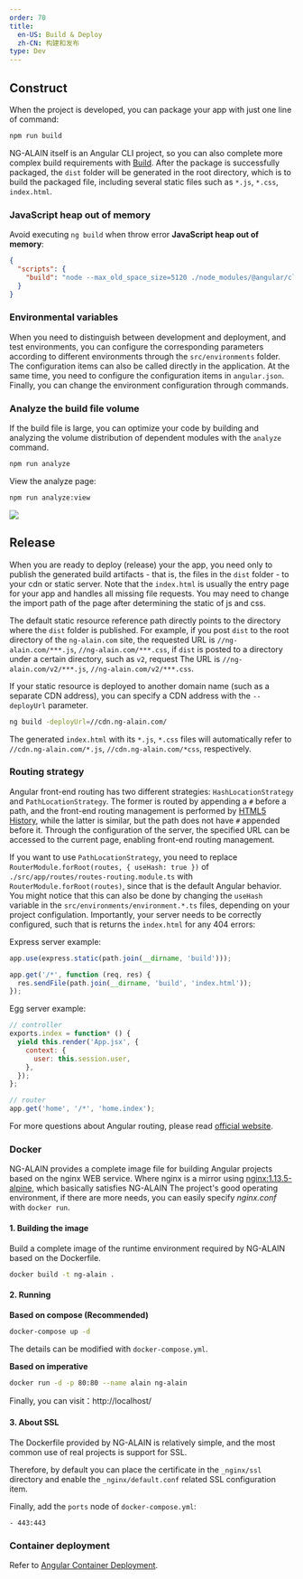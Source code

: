 ```yaml
---
order: 70
title:
  en-US: Build & Deploy
  zh-CN: 构建和发布
type: Dev
---
```


## Construct

When the project is developed, you can package your app with just one line of command:

```bash
npm run build
```

NG-ALAIN itself is an Angular CLI project, so you can also complete more complex build requirements with [Build](https://angular.io/cli/build). After the package is successfully packaged, the `dist` folder will be generated in the root directory, which is to build the packaged file, including several static files such as `*.js`, `*.css`, `index.html`.

### JavaScript heap out of memory

Avoid executing `ng build` when throw error **JavaScript heap out of memory**:

```json
{
  "scripts": {
    "build": "node --max_old_space_size=5120 ./node_modules/@angular/cli/bin/ng build"
  }
}
```

### Environmental variables

When you need to distinguish between development and deployment, and test environments, you can configure the corresponding parameters according to different environments through the `src/environments` folder. The configuration items can also be called directly in the application. At the same time, you need to configure the configuration items in `angular.json`. Finally, you can change the environment configuration through commands.

### Analyze the build file volume

If the build file is large, you can optimize your code by building and analyzing the volume distribution of dependent modules with the `analyze` command.

```bash
npm run analyze
```

View the analyze page:

```bash
npm run analyze:view
```

![](./assets/screenshot/bundle-size.png)

## Release

When you are ready to deploy (release) your the app, you need only to publish the generated build artifacts - that is, the files in the `dist` folder - to your cdn or static server. Note that the `index.html` is usually the entry page for your app and handles all missing file requests. You may need to change the import path of the page after determining the static of js and css.

The default static resource reference path directly points to the directory where the `dist` folder is published. For example, if you post `dist` to the root directory of the `ng-alain.com` site, the requested URL is `//ng-alain.com/***.js`, `//ng-alain.com/***.css`, if `dist` is posted to a directory under a certain directory, such as `v2`, request The URL is `//ng-alain.com/v2/***.js`, `//ng-alain.com/v2/***.css`.

If your static resource is deployed to another domain name (such as a separate CDN address), you can specify a CDN address with the `--deployUrl` parameter.

```bash
ng build -deployUrl=//cdn.ng-alain.com/
```

The generated `index.html` with its `*.js`, `*.css` files will automatically refer to `//cdn.ng-alain.com/*.js`, `//cdn.ng-alain.com/*css`, respectively.

### Routing strategy

Angular front-end routing has two different strategies: `HashLocationStrategy` and `PathLocationStrategy`. The former is routed by appending a `#` before a path, and the front-end routing management is performed by [HTML5 History](//developer.mozilla.org/en-US/docs/Web/API/History_API), while the latter is similar, but the path does not have `#` appended before it. Through the configuration of the server, the specified URL can be accessed to the current page, enabling front-end routing management.

If you want to use `PathLocationStrategy`, you need to replace `RouterModule.forRoot(routes, { useHash: true })` of `./src/app/routes/routes-routing.module.ts` with `RouterModule.forRoot(routes)`, since that is the default Angular behavior. You might notice that this can also be done by changing the `useHash` variable in the `src/environments/environment.*.ts` files, depending on your project configulation. Importantly, your server needs to be correctly configured, such that is returns the `index.html` for any 404 errors:

Express server example:

```js
app.use(express.static(path.join(__dirname, 'build')));

app.get('/*', function (req, res) {
  res.sendFile(path.join(__dirname, 'build', 'index.html'));
});
```

Egg server example:

```js
// controller
exports.index = function* () {
  yield this.render('App.jsx', {
    context: {
      user: this.session.user,
    },
  });
};

// router
app.get('home', '/*', 'home.index');
```

For more questions about Angular routing, please read [official website](//angular.io/guide/router).

### Docker

NG-ALAIN provides a complete image file for building Angular projects based on the nginx WEB service. Where nginx is a mirror using [nginx:1.13.5-alpine](https://github.com/nginxinc/docker-nginx/blob/master/mainline/alpine/Dockerfile), which basically satisfies NG-ALAIN The project's good operating environment, if there are more needs, you can easily specify *nginx.conf* with `docker run`.

#### 1. Building the image

Build a complete image of the runtime environment required by NG-ALAIN based on the Dockerfile.

```bash
docker build -t ng-alain .
```

#### 2. Running

**Based on compose (Recommended)**

```bash
docker-compose up -d
```

The details can be modified with `docker-compose.yml`.

**Based on imperative**

```bash
docker run -d -p 80:80 --name alain ng-alain
```

Finally, you can visit：http://localhost/

#### 3. About SSL

The Dockerfile provided by NG-ALAIN is relatively simple, and the most common use of real projects is support for SSL.

Therefore, by default you can place the certificate in the `_nginx/ssl` directory and enable the `_nginx/default.conf` related SSL configuration item.

Finally, add the `ports` node of `docker-compose.yml`:

```
- 443:443
```

### Container deployment

Refer to [Angular Container Deployment](https://zhuanlan.zhihu.com/p/35688938).
